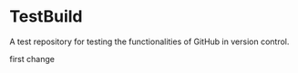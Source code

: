 # TestBuild
A test repository for testing the functionalities of GitHub in version control.

first change
